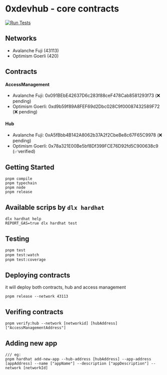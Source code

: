 # 0xdevhub - core contracts

[![Run Tests](https://github.com/0xdevhub/core-contracts/actions/workflows/tests.yml/badge.svg)](https://github.com/0xdevhub/core-contracts/actions/workflows/tests.yml)

## Networks

- Avalanche Fuji (43113)
- Optimism Goerli (420)

## Contracts

#### AccessManagement

- Avalanche Fuji: 0x091BEbE42637D6c283f88ceF478Cab8581293f73 (❌ pending)
- Optimism Goerli: 0xd9b59f89A8FEF69d2Dbc028C9f00087432589F72 (❌ pending)

#### Hub

- Avalanche Fuji: 0xA5fBbb4B142A8062b37A2f2CbeBe8c67F65C9978 (❌ pending)
- Optimism Goerli: 0x78a321E00Be5bf8Df399FCE76D92fd5C900638c9 (✅verified)

## Getting Started

```shell
pnpm compile
pnpm typechain
pnpm node
pnpm release
```

## Available scrips by `dlx hardhat`

```shell
dlx hardhat help
REPORT_GAS=true dlx hardhat test
```

## Testing

```bash
pnpm test
pnpm test:watch
pnpm test:coverage
```

## Deploying contracts

it will deploy both contracts, hub and access management

```shell
pnpm release --network 43113
```

## Verifing contracts

```shell
pnpm verify:hub --network [networkid] [hubAddress] ["AccessManagementAddress"]
```

## Adding new app

```shell
/// eg:
pnpm hardhat add-new-app --hub-address [hubAddress] --app-address [appAddress] --name ["appName"] --description ["appDescription"] --network [networkId]
```
